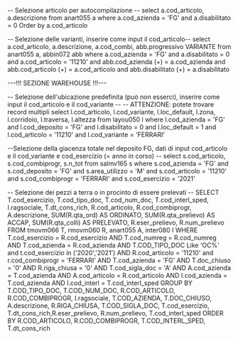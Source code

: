 -- Selezione articolo per autocompilazione --
select a.cod_articolo, a.descrizione
from anart055 a
where a.cod_azienda = 'FG'
and a.disabilitato = 0
Order by a.cod_articolo

-- Selezione delle varianti, inserire come input il cod_articolo--
select a.cod_articolo, a.descrizione, a.cod_combi, abb.progressivo VARIANTE
from anart055 a, abbin072 abb
where a.cod_azienda = 'FG'
and a.disabilitato = 0
and a.cod_articolo = '11210'
and abb.cod_azienda (+) = a.cod_azienda
and abb.cod_articolo (+) = a.cod_articolo
and abb.disabilitato (+) = a.disabilitato



---!!! SEZIONE WAREHOUSE !!!---



-- Selezione dell'ubicazione predefinita (può non esserci), inserire come input il cod_articolo e il cod_variante --
-- ATTENZIONE: potete trovare record multipli
select l.cod_articolo, l.cod_variante, l.loc_default, l.zona, l.corridoio, l.traversa, l.altezza
from layou050 l
where l.cod_azienda = 'FG'
and l.cod_deposito = 'FG'
and l.disabilitato = 0
and l.loc_default = 1
and l.cod_articolo = '11210'
and l.cod_variante = 'FERRARI'

--Selezione della giacenza totale nel deposito FG, dati di input  cod_articolo e il cod_variante e cod_esercizio (= anno in corso) --
 select s.cod_articolo, s.cod_combiprogr, s.n_tot
from salmv165 s
where s.cod_azienda = 'FG'
and s.cod_deposito = 'FG'
and s.area_utilizzo = 'M'
and s.cod_articolo = '11210'
and s.cod_combiprogr = 'FERRARI'
and s.cod_esercizio = '2021'

-- Selezione dei pezzi a terra o in procinto di essere prelevati --
SELECT T.cod_esercizio, T.cod_tipo_doc, T.cod_num_doc, T.cod_interl_sped, I.ragsociale, T.dt_cons_rich,
R.cod_articolo, R.cod_combiprogr, A.descrizione,
SUM(R.qta_ord) AS ORDINATO, SUM(R.qta_prelievo) AS ACCAP, SUM(R.qta_colli) AS PRELEVATO,
R.eser_prelievo, R.num_prelievo
FROM tmovm066 T, rmovm060 R, anart055 A, inter080 I
WHERE T.cod_esercizio = R.cod_esercizio
AND T.cod_numreg = R.cod_numreg
AND T.cod_azienda = R.cod_azienda
AND T.COD_TIPO_DOC Like 'OC%'
and t.cod_esercizio in ('2020','2021')
AND R.cod_articolo = '11210'
and r.cod_combiprogr = 'FERRARI'
AND T.cod_azienda = 'FG'
AND T.doc_chiuso = '0'
AND R.riga_chiusa = '0'
AND T.cod_sigla_doc = 'A'
AND A.cod_azienda = T.cod_azienda
AND A.cod_articolo = R.cod_articolo
AND I.cod_azienda = T.cod_azienda
AND I.cod_interl = T.cod_interl_sped
GROUP BY T.COD_TIPO_DOC, T.COD_NUM_DOC, R.COD_ARTICOLO, R.COD_COMBIPROGR, I.ragsociale, T.COD_AZIENDA, T.DOC_CHIUSO, A.descrizione,
R.RIGA_CHIUSA, T.COD_SIGLA_DOC, T.cod_esercizio, T.dt_cons_rich,R.eser_prelievo, R.num_prelievo, T.cod_interl_sped
ORDER BY R.COD_ARTICOLO, R.COD_COMBIPROGR, T.COD_INTERL_SPED, T.dt_cons_rich
